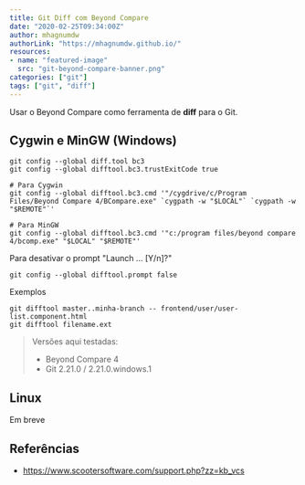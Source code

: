 ```yaml
---
title: Git Diff com Beyond Compare
date: "2020-02-25T09:34:00Z"
author: mhagnumdw
authorLink: "https://mhagnumdw.github.io/"
resources:
- name: "featured-image"
  src: "git-beyond-compare-banner.png"
categories: ["git"]
tags: ["git", "diff"]
---
```


Usar o Beyond Compare como ferramenta de **diff** para o Git.

<!--more-->

## Cygwin e MinGW (Windows)

```shell
git config --global diff.tool bc3
git config --global difftool.bc3.trustExitCode true

# Para Cygwin
git config --global difftool.bc3.cmd '"/cygdrive/c/Program Files/Beyond Compare 4/BCompare.exe" `cygpath -w "$LOCAL"` `cygpath -w "$REMOTE"`'

# Para MinGW
git config --global difftool.bc3.cmd '"c:/program files/beyond compare 4/bcomp.exe" "$LOCAL" "$REMOTE"'
```

Para desativar o prompt "Launch ... [Y/n]?"

```shell
git config --global difftool.prompt false
```

Exemplos

```shell
git difftool master..minha-branch -- frontend/user/user-list.component.html
git difftool filename.ext
```

> Versões aqui testadas:
>
> - Beyond Compare 4
> - Git 2.21.0 / 2.21.0.windows.1

## Linux

Em breve

## Referências

- <https://www.scootersoftware.com/support.php?zz=kb_vcs>
